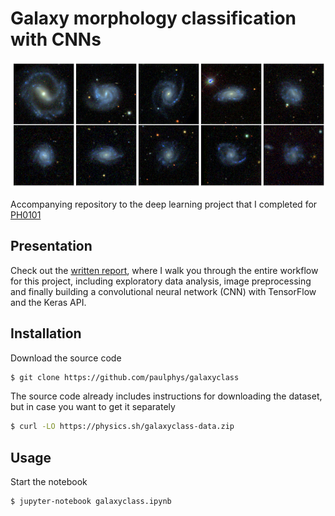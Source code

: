 # Galaxy morphology classification with CNNs

<img src='report/files/galaxyclass-header.png' width='740'>

Accompanying repository to the deep learning project that I completed for [PH0101](https://www.ph.tum.de/academics/org/cc/mh/PH0101/)

## Presentation

Check out the [written report](https://physics.sh/galaxyclass), where I walk you through the entire workflow for this project, including exploratory data analysis, image preprocessing and finally building a convolutional neural network (CNN) with TensorFlow and the Keras API.

## Installation
 Download the source code
 ```bash
 $ git clone https://github.com/paulphys/galaxyclass
  ```
 The source code already includes instructions for downloading the dataset, but in case you want to get it separately
 ```bash
 $ curl -LO https://physics.sh/galaxyclass-data.zip
```

## Usage
Start the notebook
 ```bash
 $ jupyter-notebook galaxyclass.ipynb
```
